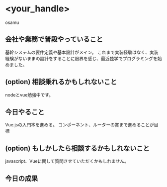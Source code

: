 # <your_handle>
osamu

## 会社や業務で普段やっていること
基幹システムの要件定義や基本設計がメイン。
これまで実装経験はなく、実装経験がないままの設計をすることに限界を感じ、最近独学でプログラミングを始めました。

## (option) 相談乗れるかもしれないこと
nodeとvue勉強中です。

## 今日やること
Vue.jsの入門本を進める。
コンポーネント、ルーターの賞まで進めることが目標

## (option) もしかしたら相談するかもしれないこと
javascript、Vueに関して質問させていただくかもしれません。

## 今日の成果
